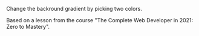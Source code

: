 Change the backround gradient by picking two colors.

Based on a lesson from the course "The Complete Web Developer in 2021: Zero to Mastery".
